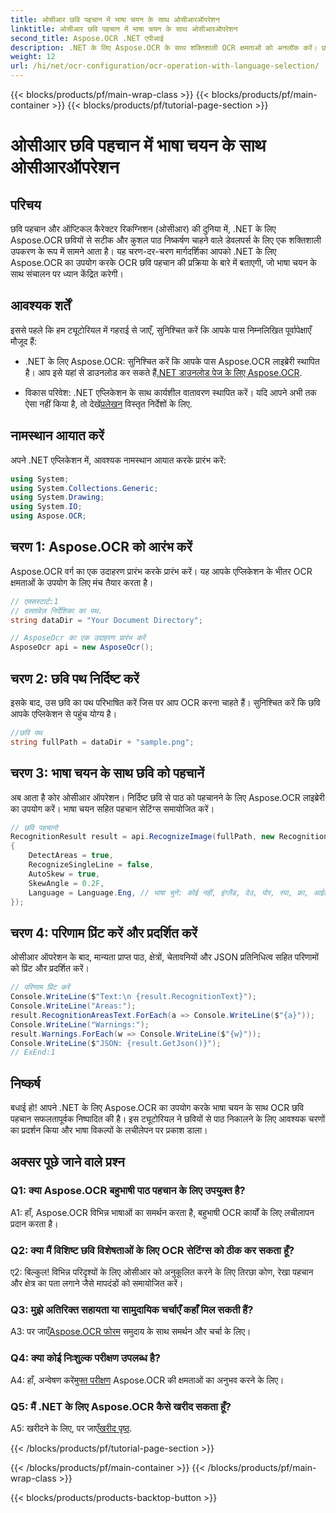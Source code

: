```yaml
---
title: ओसीआर छवि पहचान में भाषा चयन के साथ ओसीआरऑपरेशन
linktitle: ओसीआर छवि पहचान में भाषा चयन के साथ ओसीआरऑपरेशन
second_title: Aspose.OCR .NET एपीआई
description: .NET के लिए Aspose.OCR के साथ शक्तिशाली OCR क्षमताओं को अनलॉक करें। छवियों से पाठ को निर्बाध रूप से निकालें।
weight: 12
url: /hi/net/ocr-configuration/ocr-operation-with-language-selection/
---
```


{{< blocks/products/pf/main-wrap-class >}}
{{< blocks/products/pf/main-container >}}
{{< blocks/products/pf/tutorial-page-section >}}

# ओसीआर छवि पहचान में भाषा चयन के साथ ओसीआरऑपरेशन

## परिचय

छवि पहचान और ऑप्टिकल कैरेक्टर रिकग्निशन (ओसीआर) की दुनिया में, .NET के लिए Aspose.OCR छवियों से सटीक और कुशल पाठ निष्कर्षण चाहने वाले डेवलपर्स के लिए एक शक्तिशाली उपकरण के रूप में सामने आता है। यह चरण-दर-चरण मार्गदर्शिका आपको .NET के लिए Aspose.OCR का उपयोग करके OCR छवि पहचान की प्रक्रिया के बारे में बताएगी, जो भाषा चयन के साथ संचालन पर ध्यान केंद्रित करेगी।

## आवश्यक शर्तें

इससे पहले कि हम ट्यूटोरियल में गहराई से जाएँ, सुनिश्चित करें कि आपके पास निम्नलिखित पूर्वापेक्षाएँ मौजूद हैं:

-  .NET के लिए Aspose.OCR: सुनिश्चित करें कि आपके पास Aspose.OCR लाइब्रेरी स्थापित है। आप इसे यहां से डाउनलोड कर सकते हैं[.NET डाउनलोड पेज के लिए Aspose.OCR](https://releases.aspose.com/ocr/net/).

- विकास परिवेश: .NET एप्लिकेशन के साथ कार्यशील वातावरण स्थापित करें। यदि आपने अभी तक ऐसा नहीं किया है, तो देखें[प्रलेखन](https://reference.aspose.com/ocr/net/) विस्तृत निर्देशों के लिए.

## नामस्थान आयात करें

अपने .NET एप्लिकेशन में, आवश्यक नामस्थान आयात करके प्रारंभ करें:

```csharp
using System;
using System.Collections.Generic;
using System.Drawing;
using System.IO;
using Aspose.OCR;
```

## चरण 1: Aspose.OCR को आरंभ करें

Aspose.OCR वर्ग का एक उदाहरण प्रारंभ करके प्रारंभ करें। यह आपके एप्लिकेशन के भीतर OCR क्षमताओं के उपयोग के लिए मंच तैयार करता है।

```csharp
// एक्सस्टार्ट:1
// दस्तावेज़ निर्देशिका का पथ.
string dataDir = "Your Document Directory";

// AsposeOcr का एक उदाहरण प्रारंभ करें
AsposeOcr api = new AsposeOcr();
```

## चरण 2: छवि पथ निर्दिष्ट करें

इसके बाद, उस छवि का पथ परिभाषित करें जिस पर आप OCR करना चाहते हैं। सुनिश्चित करें कि छवि आपके एप्लिकेशन से पहुंच योग्य है।

```csharp
//छवि पथ
string fullPath = dataDir + "sample.png";
```

## चरण 3: भाषा चयन के साथ छवि को पहचानें

अब आता है कोर ओसीआर ऑपरेशन। निर्दिष्ट छवि से पाठ को पहचानने के लिए Aspose.OCR लाइब्रेरी का उपयोग करें। भाषा चयन सहित पहचान सेटिंग्स समायोजित करें।

```csharp
// छवि पहचानो
RecognitionResult result = api.RecognizeImage(fullPath, new RecognitionSettings
{
    DetectAreas = true,
    RecognizeSingleLine = false,
    AutoSkew = true,
    SkewAngle = 0.2F,
    Language = Language.Eng, // भाषा चुनें: कोई नहीं, इंग्लैंड, देउ, पोर, स्पा, फ्रा, आईटीए, सीजे, डैन, डम, इस्ट, फिन, लव, लिट, न ही, पोल, रम, एसआरपी_एचआरवी, एसएलके, एसएलवी, स्वी, ची
});
```

## चरण 4: परिणाम प्रिंट करें और प्रदर्शित करें

ओसीआर ऑपरेशन के बाद, मान्यता प्राप्त पाठ, क्षेत्रों, चेतावनियों और JSON प्रतिनिधित्व सहित परिणामों को प्रिंट और प्रदर्शित करें।

```csharp
// परिणाम प्रिंट करें
Console.WriteLine($"Text:\n {result.RecognitionText}");
Console.WriteLine("Areas:");
result.RecognitionAreasText.ForEach(a => Console.WriteLine($"{a}"));
Console.WriteLine("Warnings:");
result.Warnings.ForEach(w => Console.WriteLine($"{w}"));
Console.WriteLine($"JSON: {result.GetJson()}");
// ExEnd:1
```

## निष्कर्ष

बधाई हो! आपने .NET के लिए Aspose.OCR का उपयोग करके भाषा चयन के साथ OCR छवि पहचान सफलतापूर्वक निष्पादित की है। इस ट्यूटोरियल ने छवियों से पाठ निकालने के लिए आवश्यक चरणों का प्रदर्शन किया और भाषा विकल्पों के लचीलेपन पर प्रकाश डाला।

## अक्सर पूछे जाने वाले प्रश्न

### Q1: क्या Aspose.OCR बहुभाषी पाठ पहचान के लिए उपयुक्त है?

A1: हाँ, Aspose.OCR विभिन्न भाषाओं का समर्थन करता है, बहुभाषी OCR कार्यों के लिए लचीलापन प्रदान करता है।

### Q2: क्या मैं विशिष्ट छवि विशेषताओं के लिए OCR सेटिंग्स को ठीक कर सकता हूँ?

ए2: बिल्कुल! विभिन्न परिदृश्यों के लिए ओसीआर को अनुकूलित करने के लिए तिरछा कोण, रेखा पहचान और क्षेत्र का पता लगाने जैसे मापदंडों को समायोजित करें।

### Q3: मुझे अतिरिक्त सहायता या सामुदायिक चर्चाएँ कहाँ मिल सकती हैं?

 A3: पर जाएँ[Aspose.OCR फोरम](https://forum.aspose.com/c/ocr/16) समुदाय के साथ समर्थन और चर्चा के लिए।

### Q4: क्या कोई निःशुल्क परीक्षण उपलब्ध है?

 A4: हाँ, अन्वेषण करें[मुफ्त परीक्षण](https://releases.aspose.com/) Aspose.OCR की क्षमताओं का अनुभव करने के लिए।

### Q5: मैं .NET के लिए Aspose.OCR कैसे खरीद सकता हूँ?

 A5: खरीदने के लिए, पर जाएँ[खरीद पृष्ठ](https://purchase.aspose.com/buy).

{{< /blocks/products/pf/tutorial-page-section >}}

{{< /blocks/products/pf/main-container >}}
{{< /blocks/products/pf/main-wrap-class >}}

{{< blocks/products/products-backtop-button >}}
